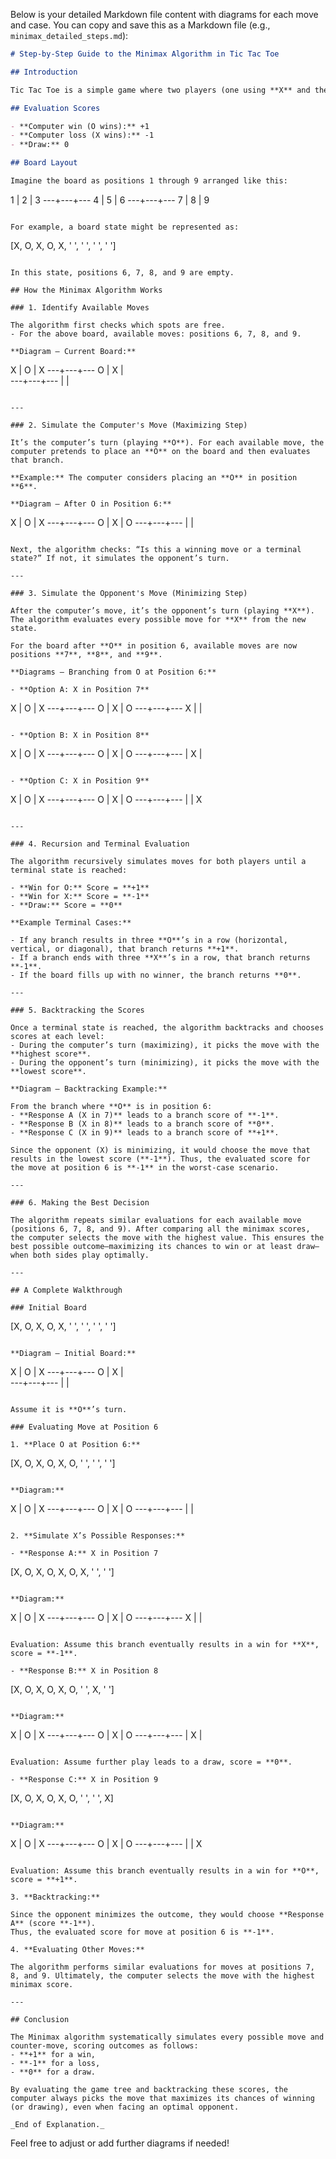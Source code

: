 Below is your detailed Markdown file content with diagrams for each move and case. You can copy and save this as a Markdown file (e.g., `minimax_detailed_steps.md`):

```markdown
# Step-by-Step Guide to the Minimax Algorithm in Tic Tac Toe

## Introduction

Tic Tac Toe is a simple game where two players (one using **X** and the other **O**) take turns marking a 3x3 grid. The goal is to line up three of your marks in a row, column, or diagonal. To build an unbeatable computer opponent, we use the **Minimax algorithm**. This method simulates every possible move until the game ends so the computer always picks the best move.

## Evaluation Scores

- **Computer win (O wins):** +1
- **Computer loss (X wins):** -1
- **Draw:** 0

## Board Layout

Imagine the board as positions 1 through 9 arranged like this:

```
  1 | 2 | 3
 ---+---+---
  4 | 5 | 6
 ---+---+---
  7 | 8 | 9
```

For example, a board state might be represented as:

```
[X, O, X,
 O, X, ' ',
 ' ', ' ', ' ']
```

In this state, positions 6, 7, 8, and 9 are empty.

## How the Minimax Algorithm Works

### 1. Identify Available Moves

The algorithm first checks which spots are free.  
- For the above board, available moves: positions 6, 7, 8, and 9.

**Diagram – Current Board:**

```
  X | O | X
 ---+---+---
  O | X |  
 ---+---+---
    |   |  
```

---

### 2. Simulate the Computer's Move (Maximizing Step)

It’s the computer’s turn (playing **O**). For each available move, the computer pretends to place an **O** on the board and then evaluates that branch.

**Example:** The computer considers placing an **O** in position **6**.

**Diagram – After O in Position 6:**

```
  X | O | X
 ---+---+---
  O | X | O
 ---+---+---
    |   |  
```

Next, the algorithm checks: “Is this a winning move or a terminal state?” If not, it simulates the opponent’s turn.

---

### 3. Simulate the Opponent's Move (Minimizing Step)

After the computer’s move, it’s the opponent’s turn (playing **X**). The algorithm evaluates every possible move for **X** from the new state.

For the board after **O** in position 6, available moves are now positions **7**, **8**, and **9**.

**Diagrams – Branching from O at Position 6:**

- **Option A: X in Position 7**

```
  X | O | X
 ---+---+---
  O | X | O
 ---+---+---
  X |   |  
```

- **Option B: X in Position 8**

```
  X | O | X
 ---+---+---
  O | X | O
 ---+---+---
    | X |  
```

- **Option C: X in Position 9**

```
  X | O | X
 ---+---+---
  O | X | O
 ---+---+---
    |   | X
```

---

### 4. Recursion and Terminal Evaluation

The algorithm recursively simulates moves for both players until a terminal state is reached:

- **Win for O:** Score = **+1**
- **Win for X:** Score = **-1**
- **Draw:** Score = **0**

**Example Terminal Cases:**

- If any branch results in three **O**’s in a row (horizontal, vertical, or diagonal), that branch returns **+1**.
- If a branch ends with three **X**’s in a row, that branch returns **-1**.
- If the board fills up with no winner, the branch returns **0**.

---

### 5. Backtracking the Scores

Once a terminal state is reached, the algorithm backtracks and chooses scores at each level:
- During the computer’s turn (maximizing), it picks the move with the **highest score**.
- During the opponent’s turn (minimizing), it picks the move with the **lowest score**.

**Diagram – Backtracking Example:**

From the branch where **O** is in position 6:
- **Response A (X in 7)** leads to a branch score of **-1**.
- **Response B (X in 8)** leads to a branch score of **0**.
- **Response C (X in 9)** leads to a branch score of **+1**.

Since the opponent (X) is minimizing, it would choose the move that results in the lowest score (**-1**). Thus, the evaluated score for the move at position 6 is **-1** in the worst-case scenario.

---

### 6. Making the Best Decision

The algorithm repeats similar evaluations for each available move (positions 6, 7, 8, and 9). After comparing all the minimax scores, the computer selects the move with the highest value. This ensures the best possible outcome—maximizing its chances to win or at least draw—when both sides play optimally.

---

## A Complete Walkthrough

### Initial Board

```
[X, O, X,
 O, X, ' ',
 ' ', ' ', ' ']
```

**Diagram – Initial Board:**

```
  X | O | X
 ---+---+---
  O | X |  
 ---+---+---
    |   |  
```

Assume it is **O**’s turn.

### Evaluating Move at Position 6

1. **Place O at Position 6:**

```
[X, O, X,
 O, X, O,
 ' ', ' ', ' ']
```

**Diagram:**

```
  X | O | X
 ---+---+---
  O | X | O
 ---+---+---
    |   |  
```

2. **Simulate X’s Possible Responses:**

- **Response A:** X in Position 7

```
[X, O, X,
 O, X, O,
 X, ' ', ' ']
```

**Diagram:**

```
  X | O | X
 ---+---+---
  O | X | O
 ---+---+---
  X |   |  
```

Evaluation: Assume this branch eventually results in a win for **X**, score = **-1**.

- **Response B:** X in Position 8

```
[X, O, X,
 O, X, O,
 ' ', X, ' ']
```

**Diagram:**

```
  X | O | X
 ---+---+---
  O | X | O
 ---+---+---
    | X |  
```

Evaluation: Assume further play leads to a draw, score = **0**.

- **Response C:** X in Position 9

```
[X, O, X,
 O, X, O,
 ' ', ' ', X]
```

**Diagram:**

```
  X | O | X
 ---+---+---
  O | X | O
 ---+---+---
    |   | X
```

Evaluation: Assume this branch eventually results in a win for **O**, score = **+1**.

3. **Backtracking:**

Since the opponent minimizes the outcome, they would choose **Response A** (score **-1**).  
Thus, the evaluated score for move at position 6 is **-1**.

4. **Evaluating Other Moves:**

The algorithm performs similar evaluations for moves at positions 7, 8, and 9. Ultimately, the computer selects the move with the highest minimax score.

---

## Conclusion

The Minimax algorithm systematically simulates every possible move and counter-move, scoring outcomes as follows:
- **+1** for a win,
- **-1** for a loss,
- **0** for a draw.

By evaluating the game tree and backtracking these scores, the computer always picks the move that maximizes its chances of winning (or drawing), even when facing an optimal opponent.

_End of Explanation._
```

Feel free to adjust or add further diagrams if needed!
